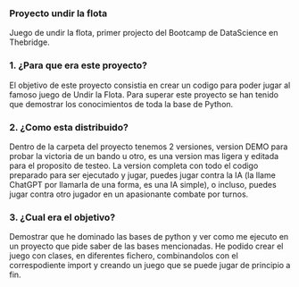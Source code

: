 <span style="color: blue; font-size: 24px;"> <h3>Proyecto undir la flota</h3></span>

Juego de undir la flota, primer projecto del Bootcamp de DataScience en Thebridge.

### 1. ¿Para que era este proyecto?
El objetivo de este proyecto consistia en crear un codigo para poder jugar al famoso juego de Undir la Flota.
Para superar este proyecto se han tenido que demostrar los conocimientos de toda la base de Python.

### 2. ¿Como esta distribuido?

Dentro de la carpeta del proyecto tenemos 2 versiones, version DEMO para probar la victoria de un bando u otro, es una version mas ligera y editada para el proposito de testeo.
La version completa con todo el codigo preparado para ser ejecutado y jugar, puedes jugar contra la IA (la llame ChatGPT por llamarla de una forma, es una IA simple),
o incluso, puedes jugar contra otro jugador en un apasionante combate por turnos.

### 3. ¿Cual era el objetivo?

Demostrar que he dominado las bases de python y ver como me ejecuto en un proyecto que pide saber de las bases mencionadas.
He podido crear el juego con clases, en diferentes fichero, combinandolos con el correspodiente import y creando un juego que se puede jugar de principio a fin.
